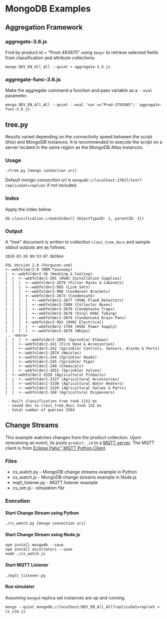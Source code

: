 # MongoDB Examples
## Aggregation Framework
### aggregate-3.6.js
Find by product.id = "Prod-493875" using `$expr` to retrieve selected fields from classification and attribute collections.

```
mongo DEV_EN_All_All --quiet < aggregate-3.6.js
```

### aggregate-func-3.6.js
Make the aggregate command a function and pass variable as a `--eval` parameter.

```
mongo DEV_EN_All_All --quiet --eval 'var x="Prod-3759305";' aggregate-func-3.6.js
```

## tree.py
Results varied depending on the connectivity speed between the script (this) and MongoDB instances.  It is recommended to execute the script on a server located in the same region as the MongoDB Atlas instances.
 
### Usage
```
./tree.py [mongo connection uri]
```
Default *mongo connection uri* is `mongodb://localhost:27017/test?replicaSet=replset` if not included.

### Index
Apply the index below.

```
db.classification.createIndex({ objectTypeID: 1, parentID: 1})
```

### Output
A "tree" document is written to collection `class_tree_docs` and sample stdout outputs are as follows.

```
2018-03-28 09:53:07.903664

FOL Version 2.0 (Ferguson.com)
+--webfolder2-0 (MDM Taxonomy)
|  +--webfolder2-10 (Heating & Cooling)
|  |  +--webfolder2-201 (HVAC Installation Supplies)
|  |  |  +--webfolder2-2879 (Filter Racks & Cabinets)
|  |  |  +--webfolder2-995 (Line Sets)
|  |  |  +--webfolder2-986 (Condenser Brackets)
|  |  |  +--webfolder2-2673 (Condensate)
|  |  |  |  +--webfolder2-2677 (HVAC Flood Detectors)
|  |  |  |  +--webfolder2-2989 (Collector Boxes)
|  |  |  |  +--webfolder2-2676 (Condensate Traps)
|  |  |  |  +--webfolder2-2678 (Vinyl HVAC Tubing)
|  |  |  |  +--webfolder2-2674 (Condensate Drain Pans)
|  |  |  +--webfolder2-991 (HVAC Electrical)
|  |  |  |  +--webfolder2-1704 (HVAC Power Supply)
|  |  |  |  +--webfolder2-2679 (Whips)
... <more>
|  |  |  +--webfolder2-1091 (Sprinkler Elbows)
|  |  +--webfolder2-241 (Fire Hose & Accessories)
|  |  +--webfolder2-242 (Sprinkler Controls, Sensors, Alarms & Parts)
|  |  +--webfolder2-2874 (Nozzles)
|  |  +--webfolder2-244 (Sprinkler Heads)
|  |  +--webfolder2-245 (Sprinkler Pipe)
|  |  +--webfolder2-240 (Chemicals)
|  |  +--webfolder2-2651 (Sprinkler Valves)
|  +--webfolder2-3328 (Agricultural Products)
|  |  +--webfolder2-3327 (Agricultural Accessories)
|  |  +--webfolder2-3330 (Agricultural Water Heaters)
|  |  +--webfolder2-3329 (Agricultural Valves & Parts)
|  |  +--webfolder2-168 (Agricultural Dispensers)

 - built classification tree took 1152 ms
 - saved doc to class_tree_docs took 132 ms
 - total number of queries 2564
```

## Change Streams
This example watches changes from the *product* collection.  Upon rereceiving an event, its posts `product._id` to a [MQTT server](https://test.mosquitto.org/).  The MQTT client is from [Eclipse Paho™ MQTT Python Client](https://github.com/eclipse/paho.mqtt.python).

### Files

- cs_watch.py - MongoDB change streams example in Python
- cs_watch.js - MongoDB change streams example in Node.js
- mqtt_listener.py - MQTT listener example
- cs_sim.js - simulation file

### Execution
#### Start Change Stream using Python

```
./cs_watch.py [mongo connection uri]
```

#### Start Change Stream using Node.js
```
npm install mongodb --save
npm install ascoltatori --save
node ./cs_watch.js
```

#### Start MQTT Listener
```
./mqtt_listener.py
```

#### Run simulater
Assuming `mongod` replica set instances are up and running.

```
mongo --quiet mongodb://localhost/DEV_EN_All_All?replicaSet=replset < cs_sim.js
```

